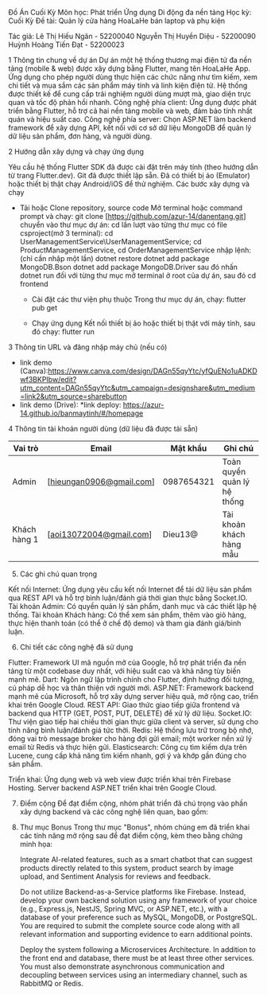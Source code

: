 ﻿Đồ Án Cuối Kỳ
Môn học: Phát triển Ứng dụng Di động đa nền tảng Học kỳ: Cuối Kỳ
Đề tài: Quản lý cửa hàng HoaLaHe bán laptop và phụ kiện

Tác giả:
Lê Thị Hiếu Ngân - 52200040
Nguyễn Thị Huyền Diệu - 52200090
Huỳnh Hoàng Tiến Đạt - 52200023

1 Thông tin chung về dự án
Dự án một hệ thống thương mại điện tử đa nền tảng (mobile & web) được xây dựng bằng Flutter, mang tên HoaLaHe App. Ứng dụng cho phép người dùng thực hiện các chức năng như tìm kiếm, xem chi tiết và mua sắm các sản phẩm máy tính và linh kiện điện tử. Hệ thống được thiết kế để cung cấp trải nghiệm người dùng mượt mà, giao diện trực quan và tốc độ phản hồi nhanh.
Công nghệ phía client: Ứng dụng được phát triển bằng Flutter, hỗ trợ cả hai nền tảng mobile và web, đảm bảo tính nhất quán và hiệu suất cao.
Công nghệ phía server: Chọn ASP.NET làm backend framework để xây dựng API, kết nối với cơ sở dữ liệu MongoDB để quản lý dữ liệu sản phẩm, đơn hàng, và người dùng.

2 Hướng dẫn xây dựng và chạy ứng dụng

Yêu cầu hệ thống
Flutter SDK đã được cài đặt trên máy tính (theo hướng dẫn từ trang Flutter.dev).
Git đã được thiết lập sẵn.
Đã có thiết bị ảo (Emulator) hoặc thiết bị thật chạy Android/iOS để thử nghiệm.
Các bước xây dựng và chạy
* Tải hoặc Clone repository, source code
Mở terminal hoặc command prompt và chạy:
git clone [https://github.com/azur-14/danentang.git]
   	chuyển vào thư mục dự án:
cd lần lượt vào từng thư mục có file csproject(mở 3 terminal): cd UserManagementService\UserManagementService; cd ProductManagementService, cd OrderManagementService
nhập lệnh:(chỉ cần nhập một lần) dotnet restore
dotnet add package MongoDB.Bson
dotnet add package MongoDB.Driver
sau đó nhấn dotnet run đối với từng thư mục
mở terminal ở root của dự án, sau đó cd frontend

	* Cài đặt các thư viện phụ thuộc
   	Trong thư mục dự án, chạy:
   	flutter pub get

	* Chạy ứng dụng
   	Kết nối thiết bị ảo hoặc thiết bị thật với máy tính, sau đó chạy:
   	flutter run

3 Thông tin URL và đăng nhập máy chủ (nếu có)
* link demo (Canva):https://www.canva.com/design/DAGn55qyYtc/yfQuENo1uADKDwf3BKPIbw/edit?utm_content=DAGn55qyYtc&utm_campaign=designshare&utm_medium=link2&utm_source=sharebutton
* link demo (Drive):
  *link deploy: https://azur-14.github.io/banmaytinh/#/homepage

4 Thông tin tài khoản người dùng (dữ liệu đã được tải sẵn)

| Vai trò      | Email                                                   | Mật khẩu     | Ghi chú                     |
| ------------ | ------------------------------------------------------- | --------     | --------------------------- |
| Admin        | [hieungan0906@gmail.com]                                | 0987654321   | Toàn quyền quản lý hệ thống |
| Khách hàng 1 | [aoi13072004@gmail.com]                                 | Dieu13@      | Tài khoản khách hàng mẫu    |


5. Các ghi chú quan trọng

Kết nối Internet: Ứng dụng yêu cầu kết nối Internet để tải dữ liệu sản phẩm qua REST API và hỗ trợ bình luận/đánh giá thời gian thực bằng Socket.IO.
Tài khoản Admin: Có quyền quản lý sản phẩm, danh mục và các thiết lập hệ thống.
Tài khoản Khách hàng: Có thể xem sản phẩm, thêm vào giỏ hàng, thực hiện thanh toán (có thể ở chế độ demo) và tham gia đánh giá/bình luận.

6. Chi tiết các công nghệ đã sử dụng

Flutter: Framework UI mã nguồn mở của Google, hỗ trợ phát triển đa nền tảng từ một codebase duy nhất, với hiệu suất cao và khả năng tùy biến mạnh mẽ.
Dart: Ngôn ngữ lập trình chính cho Flutter, định hướng đối tượng, cú pháp dễ học và thân thiện với người mới.
ASP.NET: Framework backend mạnh mẽ của Microsoft, hỗ trợ xây dựng server hiệu quả, mở rộng cao, triển khai trên Google Cloud.
REST API: Giao thức giao tiếp giữa frontend và backend qua HTTP (GET, POST, PUT, DELETE) để xử lý dữ liệu.
Socket.IO: Thư viện giao tiếp hai chiều thời gian thực giữa client và server, sử dụng cho tính năng bình luận/đánh giá tức thời.
Redis: Hệ thống lưu trữ trong bộ nhớ, đóng vai trò message broker cho hàng đợi gửi email; một worker nền xử lý email từ Redis và thực hiện gửi.
Elasticsearch: Công cụ tìm kiếm dựa trên Lucene, cung cấp khả năng tìm kiếm nhanh, gợi ý và khớp gần đúng cho sản phẩm.

Triển khai:
Ứng dụng web và web view được triển khai trên Firebase Hosting.
Server backend ASP.NET triển khai trên Google Cloud.

7. Điểm cộng
   Để đạt điểm cộng, nhóm phát triển đã chú trọng vào phần xây dựng backend và các công nghệ liên quan, bao gồm:


8. Thư mục Bonus
   Trong thư mục "Bonus", nhóm chúng em đã triển khai các tính năng mở rộng sau để đạt điểm cộng, kèm theo bằng chứng minh họa:

   Integrate AI-related features, such as a smart chatbot that can suggest
   products directly related to this system, product search by image upload, and
   Sentiment Analysis for reviews and feedback.

   Do not utilize Backend-as-a-Service platforms like Firebase. Instead,
   develop your own backend solution using any framework of your choice (e.g.,
   Express.js, NestJS, Spring MVC, or ASP.NET, etc.), with a database of your
   preference such as MySQL, MongoDB, or PostgreSQL. You are required to
   submit the complete source code along with all relevant information and
   supporting evidence to earn additional points.

   Deploy the system following a Microservices Architecture. In addition to the
   front end and database, there must be at least three other services. You must also
   demonstrate asynchronous communication and decoupling between services
   using an intermediary channel, such as RabbitMQ or Redis.
